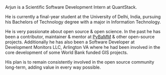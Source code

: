 Arjun is a Scientific Software Development Intern at QuantStack.

He is currently a final-year student at the University of Delhi, India, pursuing his Bachelors of Technology degree with a major in Information Technology.

He is very passionate about open source & open science. In the past he has been a contributor, maintainer & mentor at <a target="_blank" href="https://pybamm.org/">PyBaMM</a> & other open-source projects. Additionally he has also been a Software Developer at Development Monitors LLC, Arlington VA where he had been involved in the core development of some World Bank funded GIS projects.

His plan is to remain consistently involved in the open source community long-term, adding value in every way possible.
